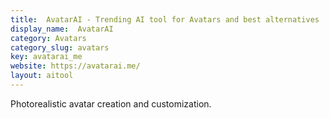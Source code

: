 ```yaml
---
title:  AvatarAI - Trending AI tool for Avatars and best alternatives
display_name:  AvatarAI
category: Avatars
category_slug: avatars
key: avatarai_me
website: https://avatarai.me/
layout: aitool
---
```


Photorealistic avatar creation and customization.
